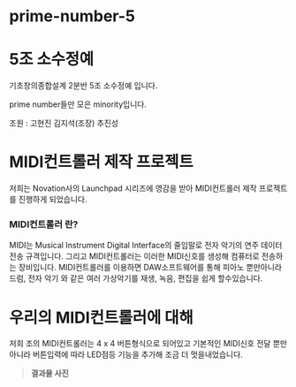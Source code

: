 # prime-number-5

# 5조 소수정예

기초창의종합설계 2분반 5조 소수정예 입니다.

prime number들만 모은 minority입니다.

조원 : 고현진 김지석(조장) 추진성

# MIDI컨트롤러 제작 프로젝트

저희는 Novation사의 Launchpad 시리즈에 영감을 받아 MIDI컨트롤러 제작 프로젝트를 진행하게 되었습니다.

### MIDI컨트롤러 란?

MIDI는 Musical Instrument Digital Interface의 줄임말로 전자 악기의 연주 데이터 전송 규격입니다. 그리고 MIDI컨트롤러는 이러한 MIDI신호를 생성해 컴퓨터로 전송하는 장비입니다. MIDI컨트롤러를 이용하면 DAW소프트웨어를 통해 피아노 뿐만아니라 드럼, 전자 악기 와 같은 여러 가상악기를 재생, 녹음, 편집을 쉽게 할수있습니다.

# 우리의 MIDI컨트롤러에 대해

저희 조의 MIDI컨트롤러는 4 x 4 버튼형식으로 되어있고 기본적인 MIDI신호 전달 뿐만아니라 버튼입력에 따라 LED점등 기능을 추가해 조금 더 멋을내었습니다.

>**결과물 사진**

